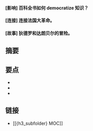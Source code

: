 #### [影响] 百科全书如何 democratize 知识？


#### [连接] 连接法国大革命。


#### [故事] 狄德罗和达朗贝尔的冒险。


## 摘要


## 要点

- 
- 
- 

## 链接

- [[{h3_subfolder} MOC]]
